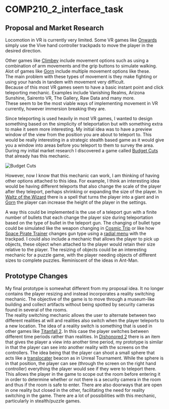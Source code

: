 # COMP210_2_interface_task

## Proposal and Market Research


Locomotion in VR is currently very limited. Some VR games like [Onwards](https://www.youtube.com/watch?v=f8N3aOn1iWE) simply use the Vive hand controller trackpads to move the player in the desired direction.

Other games like [Climbey](https://www.youtube.com/watch?v=Rhm_V__KUFo) include movement options such as using a combination of arm movements and the grip buttons to simulate walking. Alot of games like [Gorn](https://www.youtube.com/watch?v=zFxfwKlforE)
include multiple movement options like these.<br/>
The main problem with these types of movement is they make fighting or using your hands in tandem with movement very difficult.<br/>
Because of this most VR games seem to have a basic instant point and click teleporting mechanic. Examples include Vanishing Realms, Arizona Sunshine, Sairento VR, The Gallery, Raw Data and many more. <br/>
These seem to be the most viable ways of implementing movement in VR currently, however immersion breaking they are.<br/>

Since teleporting is used heavily in most VR games, I wanted to design something based on the simplicity of teleportation but with something extra to make it seem more interesting.
My initial idea was to have a preview window of the view from the position you are about to teleport to. This would be really interesting in a strategic stealth based game as it would give you a window into areas before you teleport to them to survey the area.  <br/>
During my initial market research I discovered a game called [Budget Cuts](https://www.youtube.com/watch?v=n-bGfdK0k8Q) that already has this mechanic. <br/>

![Budget Cuts](https://www.cdkeyz.com/wp-content/uploads/2018/06/budget-cuts-pc-cd-key-4.jpg)

However, now I know that this mechanic can work, I am thinking of having other options attached to this idea. For example, I think an interesting idea would be having different teleports that also change the scale of the player after they teleport, perhaps shrinking or expanding the size of the player. In [Waltz of the Wizard](https://www.youtube.com/watch?v=pUvod-6VHbw) there is a spell that turns the player into a giant and in [Gorn](https://www.youtube.com/watch?v=ILw8TOGnd1U) the player can increase the height of the player in the settings. <br/>

A way this could be implemented is the use of a teleport gun with a finite number of bullets that each change the player size during teleportation based on the type of bullet in the teleport gun. The changing of bullet type could be simulated like the weapon changing in [Cosmic Trip](https://www.youtube.com/watch?v=Qv1PCbzJxWM) or like how [Space Pirate Trainer](https://www.youtube.com/watch?v=curX9Xe1kp0) changes gun type using a [radial menu](https://itroadblog.wordpress.com/2016/11/02/designing-embedded-menu-ui-for-vr-environments/) with the trackpad.
I could also include a mechanic that allows the player to pick up objects, these object when attached to the player would retain their size relative to the player. The resizing of objects could be an interesting mechanic for a puzzle game, with the player needing objects of different sizes to complete puzzles. Reminiscent of the ideas in Ant-Man. <br/>

## Prototype Changes
My final prototype is somewhat different from my proposal idea. It no longer contains the player resizing and instead incorporates a reality switching mechanic. The objective of the game is to move through a museum-like building and collect artifacts without being spotted by security cameras found in several of the rooms. <br/> 
The reality switching mechanic allows the user to alternate between two different realities at will and realities also switch when the player teleports to a new location. The idea of a reality switch is something that is used in other games like [Titanfall 2](https://www.youtube.com/watch?v=luikI5DWaKg). In this case the player switches between different time periods rather than realities. In [Dishonored 2](https://www.youtube.com/watch?v=tyJ3Go4-nh8) there is an item that gives the player a view into another time period, my prototype is similar in that the player can see into another reality with the screens on the controllers. The idea being that the player can shoot a small sphere that acts like a [translocater](https://www.youtube.com/watch?v=KBA5EhbPxkc) beacon as in Unreal Tournament. While the sphere is in that position, the player can see (through the screen on the right hand controller) everything the player would see if they were to teleport there. This allows the player in the game to scope out the room before entering it in order to determine whether or not there is a security camera in the room and thus if the room is safe to enter. There are also doorways that are open in one reality but closed in the other, facilitating the need for reality switching in the game. There are a lot of possibilities with this mechanic, particularly in stealth/puzzle games. 

